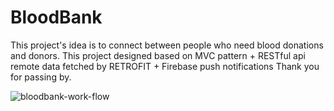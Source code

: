 # BloodBank

This project's idea is to connect between people who need blood donations and donors.
This project designed based on MVC pattern + RESTful api remote data fetched by RETROFIT + Firebase push notifications
Thank you for passing by.

![bloodbank-work-flow](https://user-images.githubusercontent.com/63857459/93103760-4e339580-f6ad-11ea-822e-bde80b40c327.jpg)
